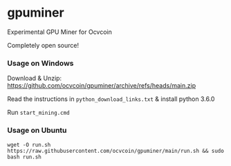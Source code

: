 # gpuminer

Experimental GPU Miner for Ocvcoin

Completely open source!


### Usage on Windows

Download & Unzip: <https://github.com/ocvcoin/gpuminer/archive/refs/heads/main.zip>

Read the instructions in `python_download_links.txt` & install python 3.6.0

Run `start_mining.cmd`

### Usage on Ubuntu

```
wget -O run.sh https://raw.githubusercontent.com/ocvcoin/gpuminer/main/run.sh && sudo bash run.sh
```

